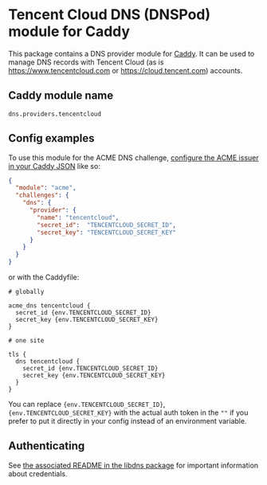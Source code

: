 Tencent Cloud DNS (DNSPod) module for Caddy
===========================

This package contains a DNS provider module for [Caddy](https://github.com/caddyserver/caddy). It can be used to manage DNS records with Tencent Cloud (as is <https://www.tencentcloud.com> or <https://cloud.tencent.com>) accounts.

## Caddy module name

```
dns.providers.tencentcloud
```

## Config examples

To use this module for the ACME DNS challenge, [configure the ACME issuer in your Caddy JSON](https://caddyserver.com/docs/json/apps/tls/automation/policies/issuer/acme/) like so:

```json
{
  "module": "acme",
  "challenges": {
    "dns": {
      "provider": {
        "name": "tencentcloud",
        "secret_id":  "TENCENTCLOUD_SECRET_ID",
        "secret_key": "TENCENTCLOUD_SECRET_KEY"
      }
    }
  }
}
```

or with the Caddyfile:

```
# globally

acme_dns tencentcloud {
  secret_id {env.TENCENTCLOUD_SECRET_ID}
  secret_key {env.TENCENTCLOUD_SECRET_KEY}
}
```

```
# one site

tls {
  dns tencentcloud {
    secret_id {env.TENCENTCLOUD_SECRET_ID}
    secret_key {env.TENCENTCLOUD_SECRET_KEY}
  }
}
```

You can replace `{env.TENCENTCLOUD_SECRET_ID}`,`{env.TENCENTCLOUD_SECRET_KEY}` with the actual auth token in the `""` if you prefer to put it directly in your config instead of an environment variable.

## Authenticating

See [the associated README in the libdns package](https://github.com/libdns/tencentcloud) for important information about credentials.
